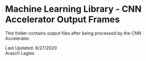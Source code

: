 # Machine Learning Library - CNN Accelerator Output Frames

This folder contains output files after being processed by the   CNN Accelerator.


Last Updated: 8/27/2020 <br />
Arasch Lagies <br />